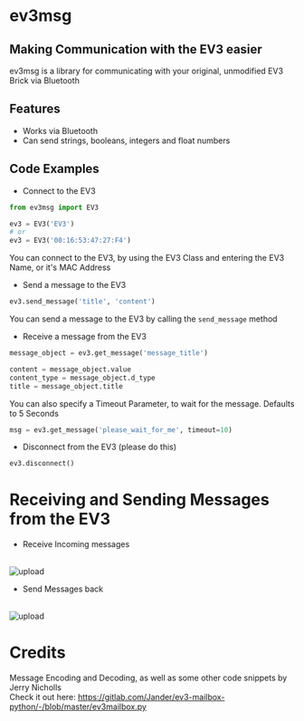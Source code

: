 # ev3msg
## Making Communication with the EV3 easier

ev3msg is a library for communicating with your original, unmodified EV3 Brick via Bluetooth<br>

## Features

- Works via Bluetooth
- Can send strings, booleans, integers and float numbers

## Code Examples

- Connect to the EV3<br>
```python
from ev3msg import EV3

ev3 = EV3('EV3')
# or
ev3 = EV3('00:16:53:47:27:F4')
```
You can connect to the EV3, by using the EV3 Class and entering the EV3 Name, or it's MAC Address
<br>
- Send a message to the EV3<br>
```python
ev3.send_message('title', 'content')
```
You can send a message to the EV3 by calling the `send_message` method
<br>
- Receive a message from the EV3
```python
message_object = ev3.get_message('message_title')

content = message_object.value
content_type = message_object.d_type
title = message_object.title
```
You can also specify a Timeout Parameter, to wait for the message. Defaults to 5 Seconds
```python
msg = ev3.get_message('please_wait_for_me', timeout=10)
```

- Disconnect from the EV3 (please do this)
```python
ev3.disconnect()
```

# Receiving and Sending Messages from the EV3

- Receive Incoming messages<br><br>
<img src="https://i.ibb.co/NyVtcXk/upload.png" alt="upload">

- Send Messages back<br><br>
<img src="https://i.ibb.co/6mZvGMP/upload.png" alt="upload">

# Credits
Message Encoding and Decoding, as well as some other code snippets by Jerry Nicholls<br>
Check it out here: https://gitlab.com/Jander/ev3-mailbox-python/-/blob/master/ev3mailbox.py